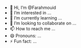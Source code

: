 - 👋 Hi, I’m @Farahmouid
- 👀 I’m interested in ...
- 🌱 I’m currently learning ...
- 💞️ I’m looking to collaborate on ...
- 📫 How to reach me ...
- 😄 Pronouns: ...
- ⚡ Fun fact: ...

<!---
Farahmouid/Farahmouid is a ✨ special ✨ repository because its `README.md` (this file) appears on your GitHub profile.
You can click the Preview link to take a look at your changes.
--->
